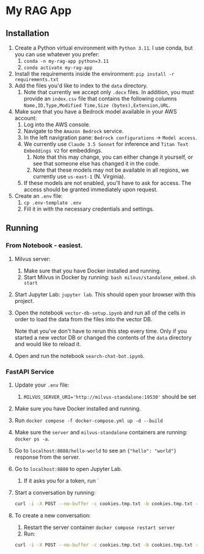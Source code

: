 # My RAG App

## Installation

1. Create a Python virtual environment with `Python 3.11`. I use conda, but you can use whatever you prefer:
    1. `conda -n my-rag-app python=3.11`
    1. `conda activate my-rag-app`
1. Install the requirements inside the environment: `pip install -r requirements.txt`
1. Add the files you'd like to index to the `data` directory.
    1. Note that currently we accept only `.docx` files. In addition, you must provide an `index.csv` file
        that contains the following columns `Name,ID,Type,Modified Time,Size (bytes),Extension,URL`.
1. Make sure that you have a Bedrock model available in your AWS account:
    1. Log into the AWS console.
    1. Navigate to the `Amazon Bedrock` service.
    1. In the left navigration pane: `Bedrock configurations` -> `Model access`.
    1. We currently use `Claude 3.5 Sonnet` for inference and `Titan Text Embeddings V2` for embeddings.
        1. Note that this may change, you can either change it yourself, or see that someone else has changed it in the code.
        1. Note that these models may not be available in all regions, we currently use `us-east-1` (N. Virginia).
    1. If these models are not enabled, you'll have to ask for access. The access should be granted immediately upon request.
1. Create an `.env` file:
    1. `cp .env-template .env`
    1. Fill it in with the necessary credentials and settings.

## Running

### From Notebook - easiest.

1. Milvus server:
    1. Make sure that you have Docker installed and running.
    1. Start Milvus in Docker by running: `bash milvus/standalone_embed.sh start`
1. Start Jupyter Lab: `jupyter lab`. This should open your browser with this project.
1. Open the notebook `vector-db-setup.ipynb` and run all of the cells in order to load the data from the files into the vector DB.

    Note that you've don't have to rerun this step every time. Only if you started a new vector DB or changed the contents of the `data` directory and would like to reload it.
1. Open and run the notebook `search-chat-bot.ipynb`.

### FastAPI Service

1. Update your `.env` file:
    1. `MILVUS_SERVER_URI='http://milvus-standalone:19530'` should be set
1. Make sure you have Docker installed and running.
1. Run `docker compose -f docker-compose.yml up -d --build`
1. Make sure the `server` and `milvus-standalone` containers are running: `docker ps -a`.
1. Go to `localhost:8080/hello-world` to see an `{"hello": "world"}` response from the server.
1. Go to `localhost:8880` to open Jupyter Lab.
    1. If it asks you for a token, run `
1. Start a conversation by running:
    ```Bash
    curl -i -X POST --no-buffer -c cookies.tmp.txt -b cookies.tmp.txt -H 'Content-Type: application/json' -d '{"message": "my question"}' http://localhost:8080/chat/ask
    ```
1. To create a new conversation:
    1. Restart the server container `docker compose restart server`
    1. Run:
    
    ```Bash
    curl -i -X POST --no-buffer -c cookies.tmp.txt -b cookies.tmp.txt -H 'Content-Type: application/json' http://localhost:8080/chat/new
    ```
